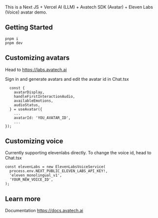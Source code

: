 This is a Next JS + Vercel AI (LLM) + Avatech SDK (Avatar) + Eleven Labs (Voice) avatar demo.

## Getting Started

```
pnpm i
pnpm dev
```

## Customizing avatars

Head to https://labs.avatech.ai

Sign in and generate avatars and edit the avatar id in Chat.tsx

```tsx
  const {
    avatarDisplay,
    handleFirstInteractionAudio,
    availableEmotions,
    audioStatus,
  } = useAvatar({
    ...
    avatarId: 'YOU_AVATAR_ID',
    ...
});
```

## Customizing voice

Currently supporting elevenlabs directly. To change the voice id, head to Chat.tsx

```tsx #2
const elevenLabs = new ElevenLabsVoiceService(
  process.env.NEXT_PUBLIC_ELEVEN_LABS_API_KEY!,
  'eleven_monolingual_v1',
  'YOUR_NEW_VOICE_ID',
);
```

## Learn more

Documentation https://docs.avatech.ai
